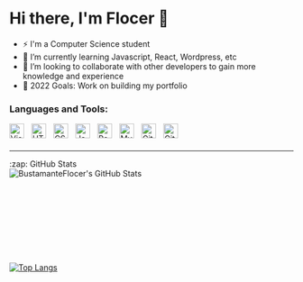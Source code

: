 # Hi there, I'm Flocer 👋 

- ⚡ I'm a Computer Science student
- 🌱 I’m currently learning Javascript, React, Wordpress, etc 
- 👯 I’m looking to collaborate with other developers to gain more knowledge and experience
- 🥅 2022 Goals: Work on building my portfolio



### Languages and Tools:

<img align="left" alt="Visual Studio Code" width="26px" src="https://cdn.jsdelivr.net/gh/devicons/devicon/icons/vscode/vscode-original.svg" style="padding-right:10px;" />
<img align="left" alt="HTML5" width="26px" src="https://cdn.jsdelivr.net/gh/devicons/devicon/icons/html5/html5-original.svg" style="padding-right:10px;" />
<img align="left" alt="CSS3" width="26px" src="https://cdn.jsdelivr.net/gh/devicons/devicon/icons/css3/css3-original.svg" style="padding-right:10px;" />
<img align="left" alt="JavaScript" width="26px" src="https://cdn.jsdelivr.net/gh/devicons/devicon/icons/javascript/javascript-original.svg" style="padding-right:10px;" />
<img align="left" alt="React" width="26px" src="https://cdn.jsdelivr.net/gh/devicons/devicon/icons/react/react-original.svg" style="padding-right:10px;" />
<img align="left" alt="MySQL" width="26px" src="https://cdn.jsdelivr.net/gh/devicons/devicon/icons/mysql/mysql-original.svg" style="padding-right:10px;" />
<img align="left" alt="Git" width="26px" src="https://cdn.jsdelivr.net/gh/devicons/devicon/icons/git/git-original.svg" style="padding-right:10px;" />
<img align="left" alt="GitHub" width="26px" src="https://user-images.githubusercontent.com/3369400/139448065-39a229ba-4b06-434b-bc67-616e2ed80c8f.png" style="padding-right:10px;" />

<br />
<br />

---


  <summary>:zap: GitHub Stats</summary>

  <img align="left" alt="BustamanteFlocer's GitHub Stats" src="https://github-readme-stats.vercel.app/api?username=BustamanteFlocer&show_icons=true&hide_border=false&title_color=ff652f&icon_color=FFE400&bg_color=09131B&text_color=ffffff&border_color=0c1a25" />
<br />
<br />
<br />
<br />
<br />
<br />
<br />
<br />
<br />


[![Top Langs](https://github-readme-stats.vercel.app/api/top-langs/?username=BustamanteFlocer)](https://github.com/BustamanteFlocer/github-readme-stats)
